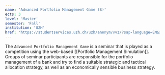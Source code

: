 ```yaml
---
name: 'Advanced Portfolio Management Game (S)'
ects: 3
level: 'Master'
semester: 'Fall'
institution: 'UZH'
href: 'https://studentservices.uzh.ch/uzh/anonym/vvz/?sap-language=EN&sap-ui-language=EN#/details/2021/003/SM/50499168'
---
```


The `Advanced Portfolio Management Game` is a seminar that is played as a competition using the web-based [[Portfolio Management Simulation]]. Groups of seminar participants are responsible for the portfolio management of a bank and try to find a suitable strategic and tactical allocation strategy, as well as an economically sensible business strategy.